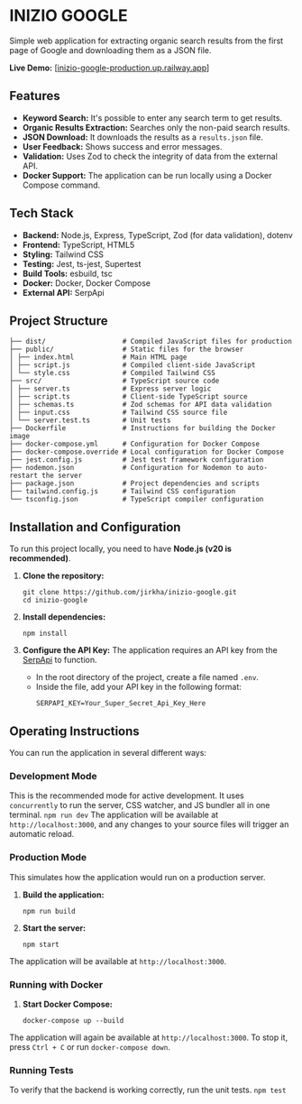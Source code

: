 # INIZIO GOOGLE

Simple web application for extracting organic search results from the first page of Google and downloading them as a JSON file.

**Live Demo:** [[inizio-google-production.up.railway.app](https://inizio-google-production.up.railway.app/)]


## Features

*   **Keyword Search:** It's possible to enter any search term to get results.
*   **Organic Results Extraction:** Searches only the non-paid search results.
*   **JSON Download:** It downloads the results as a `results.json` file.
*   **User Feedback:** Shows success and error messages.
*   **Validation:** Uses Zod to check the integrity of data from the external API.
*   **Docker Support:** The application can be run locally using a Docker Compose command.

## Tech Stack

*   **Backend:** Node.js, Express, TypeScript, Zod (for data validation), dotenv
*   **Frontend:** TypeScript, HTML5
*   **Styling:** Tailwind CSS
*   **Testing:** Jest, ts-jest, Supertest
*   **Build Tools:** esbuild, tsc
*   **Docker:** Docker, Docker Compose
*   **External API:** SerpApi

## Project Structure

```
├── dist/                   # Compiled JavaScript files for production
├── public/                 # Static files for the browser
│ ├── index.html            # Main HTML page
│ ├── script.js             # Compiled client-side JavaScript
│ └── style.css             # Compiled Tailwind CSS
├── src/                    # TypeScript source code
│ ├── server.ts             # Express server logic
│ ├── script.ts             # Client-side TypeScript source
│ ├── schemas.ts            # Zod schemas for API data validation
│ ├── input.css             # Tailwind CSS source file
│ └── server.test.ts        # Unit tests
├── Dockerfile              # Instructions for building the Docker image
├── docker-compose.yml      # Configuration for Docker Compose
├── docker-compose.override # Local configuration for Docker Compose
├── jest.config.js          # Jest test framework configuration
├── nodemon.json            # Configuration for Nodemon to auto-restart the server
├── package.json            # Project dependencies and scripts
├── tailwind.config.js      # Tailwind CSS configuration
└── tsconfig.json           # TypeScript compiler configuration
```

## Installation and Configuration

To run this project locally, you need to have **Node.js (v20 is recommended)**.

1.  **Clone the repository:**
    ```
    git clone https://github.com/jirkha/inizio-google.git
    cd inizio-google
    ```

2.  **Install dependencies:**
    ```
    npm install
    ```

3.  **Configure the API Key:**
    The application requires an API key from the [SerpApi](https://serpapi.com/) to function.
    *   In the root directory of the project, create a file named `.env`.
    *   Inside the file, add your API key in the following format:
        ```
        SERPAPI_KEY=Your_Super_Secret_Api_Key_Here
        ```

## Operating Instructions

You can run the application in several different ways:

### Development Mode

This is the recommended mode for active development. It uses `concurrently` to run the server, CSS watcher, and JS bundler all in one terminal.
    ```
    npm run dev
    ```
The application will be available at `http://localhost:3000`, and any changes to your source files will trigger an automatic reload.

### Production Mode

This simulates how the application would run on a production server.

1.  **Build the application:**
    ```
    npm run build
    ```
2.  **Start the server:**
    ```
    npm start
    ```
The application will be available at `http://localhost:3000`.

### Running with Docker

1.  **Start Docker Compose:**
    ```
    docker-compose up --build
    ```
The application will again be available at `http://localhost:3000`. To stop it, press `Ctrl + C` or run `docker-compose down`.

### Running Tests

To verify that the backend is working correctly, run the unit tests.
    ```
    npm test
    ```
